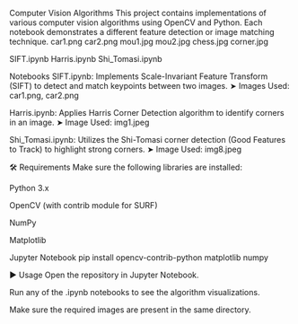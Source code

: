 Computer Vision Algorithms
This project contains implementations of various computer vision algorithms using OpenCV and Python. Each notebook demonstrates a different feature detection or image matching technique.
car1.png
car2.png
mou1.jpg
mou2.jpg
chess.jpg
corner.jpg

SIFT.ipynb
Harris.ipynb
Shi_Tomasi.ipynb

Notebooks
SIFT.ipynb:
Implements Scale-Invariant Feature Transform (SIFT) to detect and match keypoints between two images.
➤ Images Used: car1.png, car2.png

Harris.ipynb:
Applies Harris Corner Detection algorithm to identify corners in an image.
➤ Image Used: img1.jpeg

Shi_Tomasi.ipynb:
Utilizes the Shi-Tomasi corner detection (Good Features to Track) to highlight strong corners.
➤ Image Used: img8.jpeg

🛠️ Requirements
Make sure the following libraries are installed:

Python 3.x

OpenCV (with contrib module for SURF)

NumPy

Matplotlib

Jupyter Notebook
pip install opencv-contrib-python matplotlib numpy

▶️ Usage
Open the repository in Jupyter Notebook.

Run any of the .ipynb notebooks to see the algorithm visualizations.

Make sure the required images are present in the same directory.
